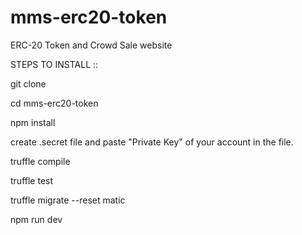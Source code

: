# mms-erc20-token
ERC-20 Token and Crowd Sale website

STEPS TO INSTALL ::

git clone

cd mms-erc20-token

npm install

create .secret file and paste "Private Key" of your account in the file.

truffle compile

truffle test

truffle migrate --reset matic

npm run dev

